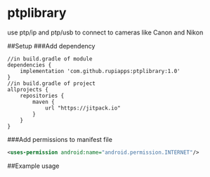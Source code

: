# ptplibrary
use ptp/ip and ptp/usb to connect to cameras like Canon and Nikon

##Setup
###Add dependency 
```Gradle
//in build.gradle of module
dependencies {
    implementation 'com.github.rupiapps:ptplibrary:1.0'
}
//in build.gradle of project
allprojects {
    repositories {
        maven {
            url "https://jitpack.io"
        }
    }
}
```
###Add permissions to manifest file
```Xml
<uses-permission android:name="android.permission.INTERNET"/>
```

##Example usage
